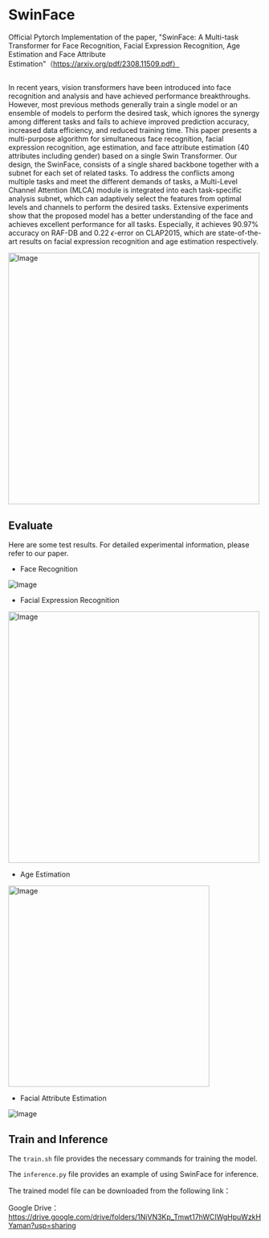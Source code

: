 # SwinFace
Official Pytorch Implementation of the paper, "SwinFace: A Multi-task Transformer for Face Recognition, Facial Expression Recognition, Age Estimation and Face Attribute Estimation"（https://arxiv.org/pdf/2308.11509.pdf）

##
In recent years, vision transformers have been introduced into face recognition and analysis and have achieved performance breakthroughs. 
However, most previous methods generally train a single model or an ensemble of models to perform the desired task, which ignores the synergy among different tasks and fails to achieve improved prediction accuracy, increased data efficiency, and reduced training time. 
This paper presents a multi-purpose algorithm for simultaneous face recognition, facial expression recognition, age estimation, and face attribute estimation (40 attributes including gender) based on a single Swin Transformer. 
Our design, the SwinFace, consists of a single shared backbone together with a subnet for each set of related tasks. 
To address the conflicts among multiple tasks and meet the different demands of tasks, a Multi-Level Channel Attention (MLCA) module is integrated into each task-specific analysis subnet, which can adaptively select the features from optimal levels and channels to perform the desired tasks. 
Extensive experiments show that the proposed model has a better understanding of the face and achieves excellent performance for all tasks.
Especially, it achieves 90.97\% accuracy on RAF-DB and 0.22 $\epsilon$-error on CLAP2015, which are state-of-the-art results on facial expression recognition and age estimation respectively.

<img src="https://github.com/lxq1000/SwinFace/blob/main/pictures/SwinFace.png" alt="Image" width="500">

## Evaluate
Here are some test results. For detailed experimental information, please refer to our paper.

- Face Recognition
<img src="https://github.com/lxq1000/SwinFace/blob/main/pictures/face%20recognition.png" alt="Image">

- Facial Expression Recognition
<img src="https://github.com/lxq1000/SwinFace/blob/main/pictures/facial%20expression%20recognition.png" alt="Image" width="500">

- Age Estimation
<img src="https://github.com/lxq1000/SwinFace/blob/main/pictures/age%20estimation.png" alt="Image" width="400">

- Facial Attribute Estimation  
<img src="https://github.com/lxq1000/SwinFace/blob/main/pictures/facial%20attribute%20estimation.png" alt="Image">



## Train and Inference

The `train.sh` file provides the necessary commands for training the model.

The `inference.py` file provides an example of using SwinFace for inference.

The trained model file can be downloaded from the following link：

  Google Drive：https://drive.google.com/drive/folders/1NjVN3Kp_Tmwt17hWCIWgHpuWzkHYaman?usp=sharing






